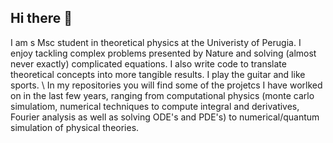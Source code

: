 ## Hi there 👋

I am s Msc student in theoretical physics at the Univeristy of Perugia. I enjoy tackling complex problems presented by Nature and solving (almost never exactly) complicated equations. I also write code to translate theoretical concepts into more tangible results. I play the guitar and like sports. \\
In my repositories you will find some of the projetcs I have worlked on in the last few years, ranging from computational physics (monte carlo simulatiom, numerical techniques to compute integral and derivatives, Fourier analysis as well as solving ODE's and PDE's) to numerical/quantum simulation of physical theories. 


